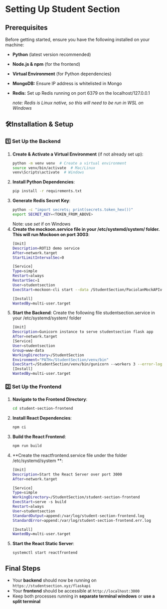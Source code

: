 # Setting Up Student Section

## Prerequisites
Before getting started, ensure you have the following installed on your machine:
- **Python** (latest version recommended)
- **Node.js & npm** (for the frontend)
- **Virtual Environment** (for Python dependencies)
- **MongoDB:** Ensure IP address is whitelisted in Mongo
- **Redis:** Set up Redis running on port 6379 on the localhost/127.0.0.1

  _note: Redis is Linux native, so this will need to be run in WSL on Windows_
## 🛠Installation & Setup
### 1️⃣ Set Up the Backend
1. **Create & Activate a Virtual Environment** (if not already set up):
   ```sh
   python -m venv venv  # Create a virtual environment
   source venv/bin/activate  # Mac/Linux
   venv\Scripts\activate  # Windows
   ```
2. **Install Python Dependencies**:
   ```sh
   pip install -r requirements.txt
   ```
3. **Generate Redis Secret Key**:
   ```sh
   python -c "import secrets; print(secrets.token_hex())"
   export SECRET_KEY=<TOKEN_FROM_ABOVE>
   ```
   Note: use _set_ if on Windows
4. **Create the mockoon.service file in your /etc/systemd/system/ folder. This will run Mockoon on port 3003**:
   ```sh
   [Unit]
   Description=ROT13 demo service
   After=network.target
   StartLimitIntervalSec=0

   [Service]
   Type=simple
   Restart=always
   RestartSec=1
   User=studentsection
   ExecStart=mockoon-cli start --data /StudentSection/PaciolanMockAPIv1v2.json -p 3003

   [Install]
   WantedBy=multi-user.target
   ```
5. **Start the Backend**:
  Create the following file studentsection.service in your /etc/systemd/system/ folder
   ```sh
   [Unit]
   Description=Gunicorn instance to serve studentsection flask app
   After=network.target
   [Service]
   User=studentsection
   Group=www-data
   WorkingDirectory=/StudentSection
   Environment="PATH=/StudentSection/venv/bin"
   ExecStart=/StudentSection/venv/bin/gunicorn --workers 3 --error-logfile /var/log/studentsection/gunicorn-error.log --access-logfile /var/log/studentsection/gunicorn-access.log --bind unix:studentsection.sock -m 007 wsgi:app
   [Install]
   WantedBy=multi-user.target
   ```
### 2️⃣ Set Up the Frontend
1. **Navigate to the Frontend Directory**:
   ```sh
   cd student-section-frontend
   ```
2. **Install React Dependencies**:
   ```sh
   npm ci
   ```
3. **Build the React Frontend**:
   ```sh
   npm run build
   ```
4. **Create the reactfrontend.service file under the folder /etc/systemd/system **:
   ```sh
   [Unit]
   Description=Start the React Server over port 3000
   After=network.target

   [Service]
   Type=simple
   WorkingDirectory=/StudentSection/student-section-frontend
   ExecStart=serve -s build
   Restart=always
   User=studentsection
   StandardOutput=append:/var/log/student-section-frontend.log
   StandardError=append:/var/log/student-section-frontend.err.log

   [Install]
   WantedBy=multi-user.target
   ```
5. **Start the React Static Server**:
   ```sh
   systemctl start reactfrontend
   ```
## Final Steps
- Your **backend** should now be running on `https://studentsection.xyz/flaskapi`
- Your **frontend** should be accessible at `http://localhost:3000`
- Keep both processes running in **separate terminal windows** or **use a split terminal**
